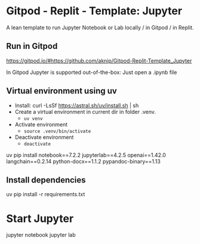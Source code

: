 # Gitpod - Replit - Template: Jupyter

A lean template to run Jupyter Notebook or Lab locally / in Gitpod / in Replit.

## Run in Gitpod
https://gitpod.io/#https://github.com/aknip/Gitpod-Replit-Template_Jupyter

In Gitpod Jupyter is supported out-of-the-box: Just open a .ipynb file 

## Virtual environment using uv
- Install: curl -LsSf https://astral.sh/uv/install.sh | sh
- Create a virtual environment in current dir in folder .venv.
	- `uv venv`
- Activate environment
	- `source .venv/bin/activate`
- Deactivate environment
	- `deactivate`

uv pip install notebook==7.2.2 jupyterlab==4.2.5 openai==1.42.0 langchain==0.2.14 python-docx==1.1.2 pypandoc-binary==1.13


## Install dependencies

uv pip install -r requirements.txt


# Start Jupyter

jupyter notebook
jupyter lab